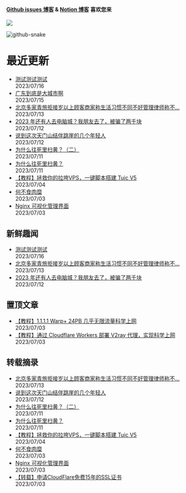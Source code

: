 
#### [Github issues 博客](https://github.adone.eu.org/) & [Notion 博客](https://nb.adone.eu.org/) 喜欢您来
[![](https://s2.loli.net/2023/07/03/WxmifsloVXrYz2I.png)](https://nb.adone.eu.org/)


<div>

<!-- Snake Code Contribution Map 贪吃蛇代码贡献图 -->
<picture>
  <source media="(prefers-color-scheme: dark)" srcset="https://cdn.jsdelivr.net/gh/sun0225SUN/sun0225SUN/profile-snake-contrib/github-contribution-grid-snake-dark.svg" />
  <source media="(prefers-color-scheme: light)" srcset="https://cdn.jsdelivr.net/gh/sun0225SUN/sun0225SUN/profile-snake-contrib/github-contribution-grid-snake.svg" />
  <img alt="github-snake" src="https://cdn.jsdelivr.net/gh/sun0225SUN/sun0225SUN/profile-snake-contrib/github-contribution-grid-snake-dark.svg" />
</picture>

</div>

# 最近更新
- [测试测试测试](https://github.com/jaydong2016/gitblog/issues/35)  
2023/07/16
- [广东到底是大城市啊](https://github.com/jaydong2016/gitblog/issues/26)  
2023/07/15
- [北京多家青旅拒接岁以上顾客商家称生活习惯不同不好管理律师称不...](https://github.com/jaydong2016/gitblog/issues/25)  
2023/07/13
- [2023 年还有人去电脑城？我朋友去了，被骗了两千块](https://github.com/jaydong2016/gitblog/issues/23)  
2023/07/12
- [说到这次天门山结伴跳崖的几个年轻人](https://github.com/jaydong2016/gitblog/issues/22)  
2023/07/12
- [为什么往死里扫黄？（二）](https://github.com/jaydong2016/gitblog/issues/21)  
2023/07/11
- [为什么往死里扫黄？](https://github.com/jaydong2016/gitblog/issues/20)  
2023/07/11
- [【教程】拯救你的拉垮VPS，一键脚本搭建 Tuic V5 ](https://github.com/jaydong2016/gitblog/issues/19)  
2023/07/04
- [何不食肉糜](https://github.com/jaydong2016/gitblog/issues/17)  
2023/07/03
- [Nginx 可视化管理界面](https://github.com/jaydong2016/gitblog/issues/16)  
2023/07/03
## 新鲜趣闻
- [测试测试测试](https://github.com/jaydong2016/gitblog/issues/35)  
2023/07/16
- [北京多家青旅拒接岁以上顾客商家称生活习惯不同不好管理律师称不...](https://github.com/jaydong2016/gitblog/issues/25)  
2023/07/13
- [2023 年还有人去电脑城？我朋友去了，被骗了两千块](https://github.com/jaydong2016/gitblog/issues/23)  
2023/07/12
## 置顶文章
- [【教程】1.1.1.1 Warp+ 24PB 几乎无限流量科学上网](https://github.com/jaydong2016/gitblog/issues/13)  
2023/07/03
- [【教程】通过 Cloudflare Workers 部署 V2ray 代理，实现科学上网](https://github.com/jaydong2016/gitblog/issues/12)  
2023/07/03
## 转载摘录
- [北京多家青旅拒接岁以上顾客商家称生活习惯不同不好管理律师称不...](https://github.com/jaydong2016/gitblog/issues/25)  
2023/07/13
- [说到这次天门山结伴跳崖的几个年轻人](https://github.com/jaydong2016/gitblog/issues/22)  
2023/07/12
- [为什么往死里扫黄？（二）](https://github.com/jaydong2016/gitblog/issues/21)  
2023/07/11
- [为什么往死里扫黄？](https://github.com/jaydong2016/gitblog/issues/20)  
2023/07/11
- [【教程】拯救你的拉垮VPS，一键脚本搭建 Tuic V5 ](https://github.com/jaydong2016/gitblog/issues/19)  
2023/07/04
- [何不食肉糜](https://github.com/jaydong2016/gitblog/issues/17)  
2023/07/03
- [Nginx 可视化管理界面](https://github.com/jaydong2016/gitblog/issues/16)  
2023/07/03
- [【转载】申请CloudFlare免费15年的SSL证书](https://github.com/jaydong2016/gitblog/issues/14)  
2023/07/03
